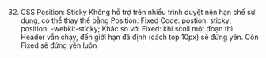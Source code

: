 32. CSS Position: Sticky
Không hỗ trợ trên nhiều trình duyệt nên hạn chế sử dụng, có thể thay thế bằng Position: Fixed
Code: postion: sticky;
position: -webkit-sticky;
Khác so với Fixed: khi scoll một đoạn thì Header vẫn chạy, đến giới hạn đã định (cách top 10px) sẽ đứng yên. Còn Fixed sẽ đứng yên luôn
